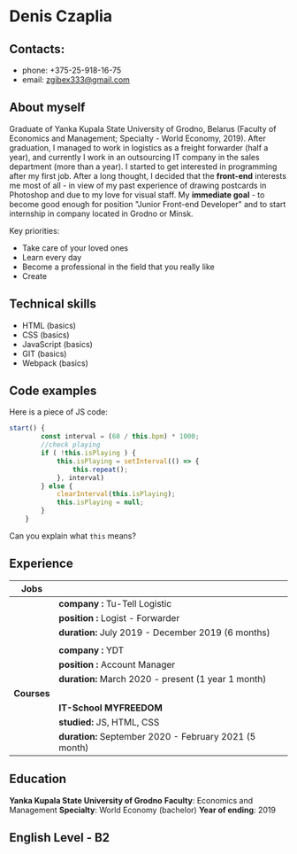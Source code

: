 # Denis Czaplia
## Contacts: 
- phone: +375-25-918-16-75 
- email: zgibex333@gmail.com

## About myself

Graduate of Yanka Kupala State University of Grodno, Belarus (Faculty of Economics and Management; Specialty - World Economy, 2019). 
After graduation, I managed to work in logistics as a freight forwarder (half a year), and currently I work in an outsourcing IT company in the sales department (more than a year).
I started to get interested in programming after my first job. After a long thought, I decided that the **front-end** interests me most of all - in view of my past experience of drawing postcards in Photoshop and due to my love for visual staff. 
My **immediate goal** - to become good enough for position "Junior Front-end Developer" and to start internship in company located in Grodno or Minsk.

Key priorities:
- Take care of your loved ones
- Learn every day
- Become a professional in the field that you really like
- Create

## Technical skills 
- HTML (basics)
- CSS (basics)
- JavaScript (basics)
- GIT (basics)
- Webpack (basics)

## Code examples 


Here is a piece of JS code:
```javascript
start() {
        const interval = (60 / this.bpm) * 1000;
        //check playing
        if ( !this.isPlaying ) {
            this.isPlaying = setInterval(() => {
                this.repeat();
            }, interval)
        } else {
            clearInterval(this.isPlaying);
            this.isPlaying = null;
        }
    }
```
Can you explain what `this` means?

## Experience



| Jobs |              |
|--------|--------|
||**company :** Tu-Tell Logistic| 
||**position :** Logist - Forwarder|
||**duration:** July 2019 - December 2019 (6 months)|
|||
||**company :** YDT| 
||**position :** Account Manager|
||**duration:** March 2020 - present (1 year 1 month)|
|**Courses**||
||**IT-School MYFREEDOM**|
||**studied:** JS, HTML, CSS|
||**duration:** September 2020 - February 2021 (5 month)||

## Education 
**Yanka Kupala State University of Grodno**
**Faculty**:  Economics and Management
**Specialty**: World Economy (bachelor)
**Year of ending**: 2019

## English Level - B2

